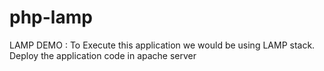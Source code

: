# php-lamp
LAMP DEMO : To Execute this application we would be using LAMP stack. Deploy the application code in apache server

